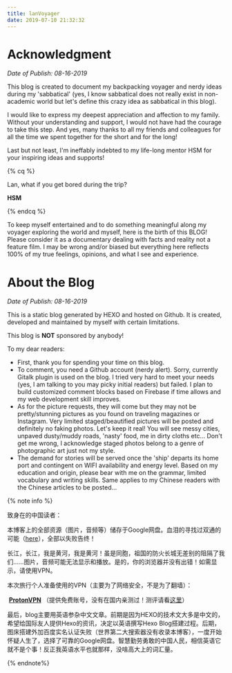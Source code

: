 ```yaml
---
title: lanVoyager
date: 2019-07-10 21:32:32
---
```


# Acknowledgment

*Date of Publish: 08-16-2019*

This blog is created to document my backpacking voyager and nerdy ideas during my 'sabbatical' (yes, I know sabbatical does not really exist in non-academic world but let's define this crazy idea as sabbatical in this blog).

I would like to express my deepest appreciation and affection to my family. Without your understanding and support, I would not have had the courage to take this step. And yes, many thanks to all my friends and colleagues for all the time we spent together for the short and for the long!

Last but not least, I'm ineffably indebted to my life-long mentor HSM for your inspiring ideas and supports!

{% cq %}

Lan, what if you get bored during the trip?

**HSM**

{% endcq %}

To keep myself entertained and to do something meaningful along my voyager exploring the world and myself, here is the birth of this BLOG! Please consider it as a documentary dealing with facts and reality not a feature film.  I may be wrong and/or biased but everything here reflects 100% of my true feelings, opinions, and what I see and experience. 



# About the Blog

*Date of Publish: 08-16-2019*

This is a static blog generated by HEXO and hosted on Github. It is created, developed and maintained by myself with certain limitations.

This blog is **NOT** sponsored by anybody!

To my dear readers:

- First, thank you for spending your time on this blog.
- To comment, you need a Github account (nerdy alert). Sorry, currently Gitalk plugin is used on the blog. I tried very hard to meet your needs (yes, I am talking to you may picky initial readers) but failed. I plan to build customized comment blocks based on Firebase if time allows and my web development skill improves. 
- As for the picture requests, they will come but they may not be pretty/stunning pictures as you found on traveling magazines or Instagram. Very limited staged/beautified pictures will be posted and definitely no faking photos. Let's keep it real! You will see messy cities, unpaved dusty/muddy roads, 'nasty' food, me in dirty cloths etc... Don't get me wrong, I acknowledge staged photos belong to a genre of photographic art just not my style.
- The demand for stories will be served once the 'ship' departs its home port and contingent on WIFI availability and energy level. Based on my education and origin, please bear with me on the grammar, limited vocabulary and writing skills. Same applies to my Chinese readers with the Chinese articles to be posted...



{% note info %}

致身在的中国读者：

​	本博客上的全部资源（图片，音频等）储存于Google网盘。血泪的寻找过双通的可能（[here](https://lanvoyager.github.io/posts/cc037a0/)），全部以失败告终！

​	长江，长江，我是黄河，我是黄河！虽是同胞，祖国的防火长城无差别的阻隔了我们......图片，音频可能无法显示和播放。是的，你的浏览器并没有出错！如需显示，请使用VPN。

本次旅行个人准备使用的VPN（主要为了网络安全，不是为了翻墙）：

​	**[ProtonVPN](https://protonvpn.com/)** （提供免费账号，没有在国内亲测过！测评请看[这里](https://www.vpnranks.com/zh-hans/最佳vpn/中国/)）

​	最后，blog主要用英语参杂中文文章。前期是因为HEXO的技术文大多是中文的，希望给国际友人提供Hexo的资讯，决定以英语撰写Hexo Blog搭建过程。后期，图床搭建外加百度实名认证失败（世界第二大搜索器没有收录本博客），一度开始怀疑人生了，选择了可靠的Google网盘。智慧勤劳勇敢的中国人民，相信英语它就不是个事！反正我英语水平也就那样，没啥高大上的词汇量。

{% endnote%}

